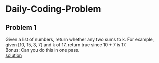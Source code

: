 # Daily-Coding-Problem
## Problem 1
Given a list of numbers, return whether any two sums to k. For example, given [10, 15, 3, 7] and k of 17, return true since 10 + 7 is 17.
<br/>Bonus: Can you do this in one pass.<br/>[solution](Problem-001.js)